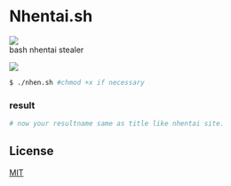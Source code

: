 # Nhentai.sh
![](https://img.shields.io/badge/codename-nhentai-hotpink)  
bash nhentai stealer  

![](https://1.bp.blogspot.com/-KPkuxhX4r90/XXhGBXGUfHI/AAAAAAAAJsA/zPxiDqddgm4vQKEmvS6BXoOrf1Zvcga_QCLcBGAsYHQ/s1600/Screenshot_131.png)  

```sh
$ ./nhen.sh #chmod +x if necessary
```  

### result
```sh
# now your resultname same as title like nhentai site.
```  

## License
[MIT](https://choosealicense.com/licenses/mit/)